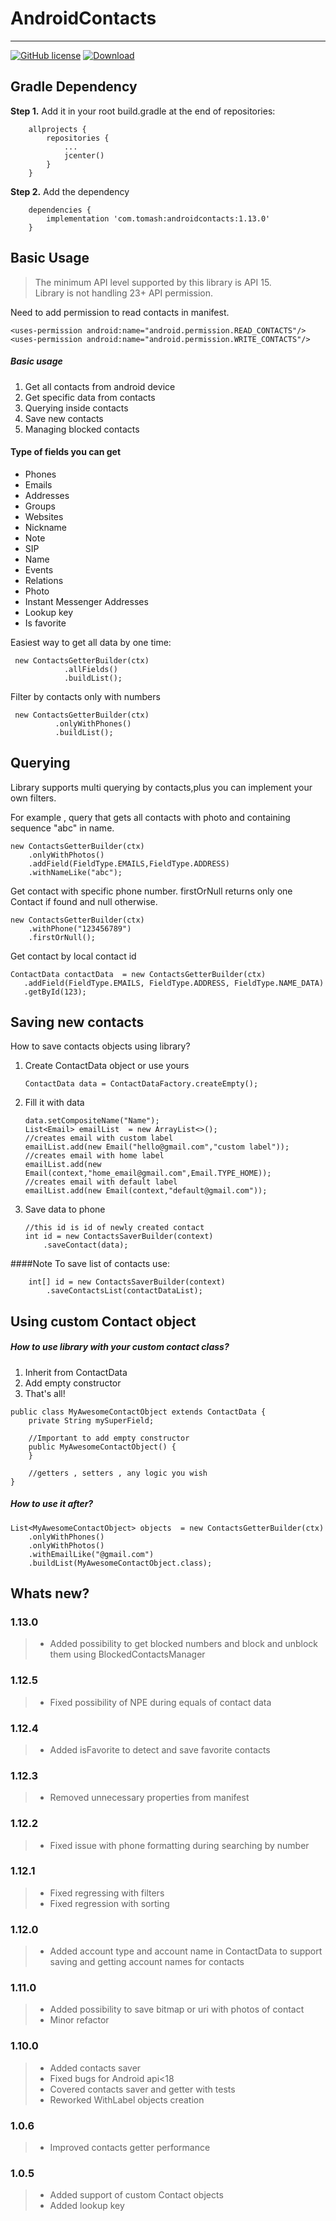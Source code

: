 AndroidContacts
===================
----------------------------------
[![GitHub license](https://img.shields.io/github/license/mashape/apistatus.svg)](https://github.com/blainepwnz/AndroidContacts/blob/master/LICENSE.txt)
[![Download](https://api.bintray.com/packages/blainepwnz/maven/androidcontacts/images/download.svg) ](https://bintray.com/blainepwnz/maven/androidcontacts/_latestVersion)


Gradle Dependency
---------------------------
**Step 1.** Add it in your root build.gradle at the end of repositories:
```
	allprojects {
		repositories {
			...
			jcenter()
    	}
	}
```
**Step 2.** Add the dependency
```
	dependencies {
		implementation 'com.tomash:androidcontacts:1.13.0'
	}
```


Basic Usage
------------------


>The minimum API level supported by this library is API 15.  
>Library is not handling 23+ API permission.

Need to add permission to read contacts in manifest.
```
<uses-permission android:name="android.permission.READ_CONTACTS"/>
<uses-permission android:name="android.permission.WRITE_CONTACTS"/>
```

##### Basic usage
1. Get all contacts from android device
2. Get specific data from contacts
3. Querying inside contacts
4. Save new contacts
5. Managing blocked contacts

#### Type of fields you can get

* Phones
* Emails
* Addresses
* Groups
* Websites
* Nickname
* Note
* SIP
* Name
* Events
* Relations
* Photo
* Instant Messenger Addresses
* Lookup key
* Is favorite

Easiest way to get all data by one time:
```
 new ContactsGetterBuilder(ctx)
            .allFields()
            .buildList();
```
Filter by contacts only with numbers
```
 new ContactsGetterBuilder(ctx)
          .onlyWithPhones()
		  .buildList();          
```


Querying
------------------
Library supports multi querying by contacts,plus you can implement your own filters.

For example , query that gets all contacts with photo and containing sequence "abc" in name.
```
new ContactsGetterBuilder(ctx)
    .onlyWithPhotos()
    .addField(FieldType.EMAILS,FieldType.ADDRESS)
    .withNameLike("abc");
```              
 
 Get contact with specific phone number.
 firstOrNull returns only one Contact if found and null otherwise.
```
new ContactsGetterBuilder(ctx)
    .withPhone("123456789")
    .firstOrNull();   
```

Get contact by local contact id
```
ContactData contactData  = new ContactsGetterBuilder(ctx)
   .addField(FieldType.EMAILS, FieldType.ADDRESS, FieldType.NAME_DATA)
   .getById(123);
```    

Saving new contacts
-------------------

How to save contacts objects using library?

1. Create ContactData object or use yours

	```
    ContactData data = ContactDataFactory.createEmpty();
	```

2. Fill it with data

	```
    data.setCompositeName("Name");
    List<Email> emailList  = new ArrayList<>();
    //creates email with custom label
    emailList.add(new Email("hello@gmail.com","custom label"));
    //creates email with home label
    emailList.add(new Email(context,"home_email@gmail.com",Email.TYPE_HOME));
    //creates email with default label
    emailList.add(new Email(context,"default@gmail.com"));
	```

3. Save data to phone

	```
    //this id is id of newly created contact
    int id = new ContactsSaverBuilder(context)
        .saveContact(data);
	```

####Note
To save list of contacts use:
```
    int[] id = new ContactsSaverBuilder(context)
        .saveContactsList(contactDataList);
```

Using custom Contact object
------------------
##### How to use library with your custom contact class?
1. Inherit from ContactData
2. Add empty constructor
3. That's all!

```
public class MyAwesomeContactObject extends ContactData {
    private String mySuperField;

    //Important to add empty constructor
    public MyAwesomeContactObject() {
    }

    //getters , setters , any logic you wish
}
```
##### How to use it after?
```
List<MyAwesomeContactObject> objects  = new ContactsGetterBuilder(ctx)
    .onlyWithPhones()
    .onlyWithPhotos()
    .withEmailLike("@gmail.com")
    .buildList(MyAwesomeContactObject.class);
```

Whats new?
------------------
### 1.13.0
> * Added possibility to get blocked numbers and block and unblock them using BlockedContactsManager

### 1.12.5
> * Fixed possibility of NPE during equals of contact data

### 1.12.4
> * Added isFavorite to detect and save favorite contacts

### 1.12.3
> * Removed unnecessary properties from manifest

### 1.12.2
> * Fixed issue with phone formatting during searching by number

### 1.12.1
> * Fixed regressing with filters
> * Fixed regression with sorting

### 1.12.0
> * Added account type and account name in ContactData to support saving and getting account names for contacts  

### 1.11.0
> * Added possibility to save bitmap or uri with photos of contact
> * Minor refactor  

### 1.10.0
> * Added contacts saver
> * Fixed bugs for Android api<18
> * Covered contacts saver and getter with tests
> * Reworked WithLabel objects creation

### 1.0.6
> * Improved contacts getter performance

### 1.0.5 
> * Added support of custom Contact objects
> * Added lookup key

